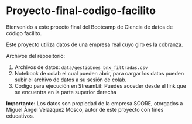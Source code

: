 # Proyecto-final-codigo-facilito
Bienvenido a este proecto final del Bootcamp de Ciencia de datos de código facilito.

Este proyecto utiliza datos de una empresa real cuyo giro es la cobranza.

Archivos del repositorio:

1. Archivos de datos: `data/gestiobnes_bnx_filtradas.csv` 
1. Notebook de colab el cual pueden abrir, para cargar los datos pueden subir el archivo de datos a su sesión de colab. 
1. Código para ejecución en StreamLit: Puedes acceder desde el link que se encuentra en la parte superior derecha

**Importante:** Los datos son propiedad de la empresa SCORE, otorgados a Miguel Ángel Velazquez Mosco, autor de este proyecto con fines educativos.
